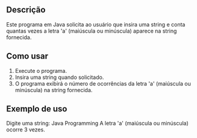 ## Descrição

Este programa em Java solicita ao usuário que insira uma string e conta quantas vezes a letra 'a' (maiúscula ou minúscula) aparece na string fornecida.

## Como usar

1. Execute o programa.
2. Insira uma string quando solicitado.
3. O programa exibirá o número de ocorrências da letra 'a' (maiúscula ou minúscula) na string fornecida.

## Exemplo de uso

Digite uma string: Java Programming A letra 'a' (maiúscula ou minúscula) ocorre 3 vezes.
